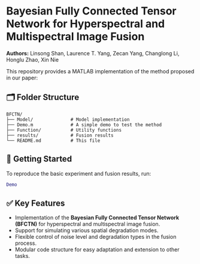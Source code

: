 # Bayesian Fully Connected Tensor Network for Hyperspectral and Multispectral Image Fusion

**Authors:** Linsong Shan, Laurence T. Yang, Zecan Yang, Changlong Li, Honglu Zhao, Xin Nie

This repository provides a MATLAB implementation of the method proposed in our paper:



## 🗂 Folder Structure

```plaintext
BFCTN/
├── Model/              # Model implementation
├── Demo.m              # A simple demo to test the method
├── Function/           # Utility functions
├── results/            # Fusion results
└── README.md           # This file
```

## 🚀 Getting Started

To reproduce the basic experiment and fusion results, run:

```matlab
Demo
```

## ✅ Key Features

- Implementation of the **Bayesian Fully Connected Tensor Network (BFCTN)** for hyperspectral and multispectral image fusion.
- Support for simulating various spatial degradation modes.
- Flexible control of noise level and degradation types in the fusion process.
- Modular code structure for easy adaptation and extension to other tasks.
